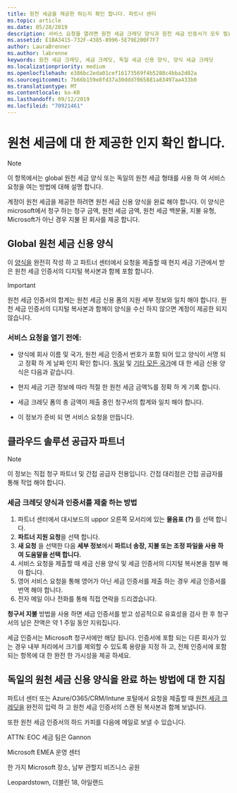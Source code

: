 ```yaml
---
title: 원천 세금을 제공한 하는지 확인 합니다. 파트너 센터
ms.topic: article
ms.date: 05/28/2019
description: 서비스 요청을 열려면 원천 세금 크레딧 양식과 원천 세금 인증서가 모두 필요 합니다.
ms.assetid: E1BA3415-732F-4385-8996-5E79E200F7F7
author: LauraBrenner
ms.author: labrenne
keywords: 원천 세금 크레딧, 세금 크레딧, 독일 세금 신용 양식, 양식 세금 크레딧
ms.localizationpriority: medium
ms.openlocfilehash: e386bc2eda01cef16173569f4b5288c4bba2d02a
ms.sourcegitcommit: 7b66b159e8fd37a30ddd7065881a83497aa433b0
ms.translationtype: MT
ms.contentlocale: ko-KR
ms.lasthandoff: 09/12/2019
ms.locfileid: "70921461"
---
```

# <a name="make-sure-you-are-credited-for-withholding-tax"></a>원천 세금에 대 한 제공한 인지 확인 합니다.

>[!Note]
>이 항목에서는 global 원천 세금 양식 또는 독일의 원천 세금 형태를 사용 하 여 서비스 요청을 여는 방법에 대해 설명 합니다.

계정이 원천 세금을 제공한 하려면 원천 세금 신용 양식을 완료 해야 합니다. 이 양식은 microsoft에서 청구 하는 청구 금액, 원천 세금 금액, 원천 세금 백분율, 지불 유형, Microsoft가 아닌 경우 지불 된 회사를 제공 합니다.  

## <a name="global-withholding-tax-credit-form"></a>Global 원천 세금 신용 양식

이 [양식을](https://query.prod.cms.rt.microsoft.com/cms/api/am/binary/RE30311) 완전히 작성 하 고 파트너 센터에서 요청을 제출할 때 현지 세금 기관에서 받은 원천 세금 인증서의 디지털 복사본과 함께 포함 합니다.
>[!IMPORTANT]
>원천 세금 인증서의 합계는 원천 세금 신용 폼의 지원 세부 정보와 일치 해야 합니다. 원천 세금 인증서의 디지털 복사본과 함께이 양식을 수신 하지 않으면 계정이 제공한 되지 않습니다.

### <a name="before-opening-the-service-request"></a>서비스 요청을 열기 전에:

- 양식에 회사 이름 및 국가, 원천 세금 인증서 번호가 포함 되어 있고 양식이 서명 되 고 정확 하 게 날짜 인지 확인 합니다. [독일](https://query.prod.cms.rt.microsoft.com/cms/api/am/binary/RE305Lo) 및 [기타 모든 국가](https://query.prod.cms.rt.microsoft.com/cms/api/am/binary/RE30311)에 대 한 세금 신용 양식은 다음과 같습니다.

- 현지 세금 기관 정보에 따라 적절 한 원천 세금 금액%를 정확 하 게 기록 합니다.

- 세금 크레딧 폼의 총 금액이 제출 중인 청구서의 합계와 일치 해야 합니다. 

- 이 정보가 준비 되 면 서비스 요청을 만듭니다.

## <a name="cloud-solution-provider-partners"></a>클라우드 솔루션 공급자 파트너

>[!Note]
>이 정보는 직접 청구 파트너 및 간접 공급자 전용입니다. 간접 대리점은 간접 공급자를 통해 작업 해야 합니다.

### <a name="how-to-submit-the-tax-credit-form-and-the-certificates"></a>세금 크레딧 양식과 인증서를 제출 하는 방법

1. 파트너 센터에서 대시보드의 uppor 오른쪽 모서리에 있는 **물음표** **(?)** 를 선택 합니다.
2. **파트너 지원 요청**을 선택 합니다.
3. **새 요청** 을 선택한 다음 **세부 정보**에서 **파트너 송장, 지불 또는 조정 파일을 사용 하 여 도움말을 선택 합니다.**
4. 서비스 요청을 제출할 때 세금 신용 양식 및 세금 인증서의 디지털 복사본을 첨부 해야 합니다.
5. 영어 서비스 요청을 통해 영어가 아닌 세금 인증서를 제출 하는 경우 세금 인증서를 번역 해야 합니다.
6. 전자 메일 이나 전화를 통해 직접 연락을 드리겠습니다.

**청구서 지불** 방법을 사용 하면 세금 인증서를 받고 성공적으로 유효성을 검사 한 후 청구서의 남은 잔액은 약 1 주일 동안 지워집니다. 

세금 인증서는 Microsoft 청구서에만 해당 됩니다. 인증서에 포함 되는 다른 회사가 있는 경우 내부 처리에서 크기를 제외할 수 있도록 용량을 지정 하 고, 전체 인증서에 포함 되는 항목에 대 한 완전 한 가시성을 제공 하세요. 

## <a name="instructions-for-completing-the-withholding-tax-credit-form-for-germany"></a>독일의 원천 세금 신용 양식을 완료 하는 방법에 대 한 지침

파트너 센터 또는 Azure/O365/CRM/Intune 포털에서 요청을 제출할 때 [원천 세금 크레딧을](https://query.prod.cms.rt.microsoft.com/cms/api/am/binary/RE305Lo) 완전히 입력 하 고 원천 세금 인증서의 스캔 된 복사본과 함께 보냅니다. 

또한 원천 세금 인증서의 하드 카피를 다음에 메일로 보낼 수 있습니다.

ATTN: EOC 세금 팀은 Gannon

Microsoft EMEA 운영 센터

한 가지 Microsoft 장소, 남부 관할지 비즈니스 공원

Leopardstown, 더블린 18, 아일랜드
